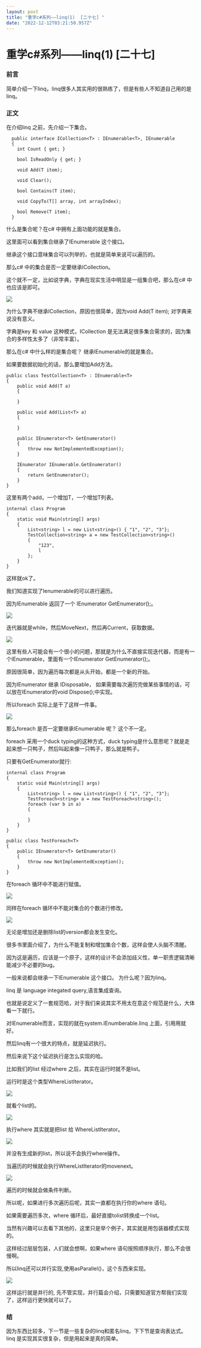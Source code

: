```yaml
---
layout: post
title: "重学c#系列——linq(1)  [二十七] "
date: "2022-12-12T03:21:50.957Z"
---
```

重学c#系列——linq(1) \[二十七\]
=======================

### 前言

简单介绍一下linq，linq很多人其实用的很熟练了，但是有些人不知道自己用的是linq。

### 正文

在介绍linq 之前，先介绍一下集合。

      public interface ICollection<T> : IEnumerable<T>, IEnumerable
      {
        int Count { get; }
    
        bool IsReadOnly { get; }
    
        void Add(T item);
    
        void Clear();
    
        bool Contains(T item);
    
        void CopyTo(T[] array, int arrayIndex);
    
        bool Remove(T item);
      }
    

什么是集合呢？在c# 中拥有上面功能的就是集合。

这里面可以看到集合继承了IEnumerable 这个接口。

继承这个接口意味集合可以列举的，也就是简单来说可以遍历的。

那么c# 中的集合是否一定要继承ICollection。

这个就不一定，比如说字典，字典在现实生活中明显是一组集合吧，那么在c# 中也应该是即可。

![](https://img2023.cnblogs.com/blog/1289794/202212/1289794-20221211193823593-897129834.png)

为什么字典不继承ICollection，原因也很简单，因为void Add(T item); 对字典来说没有意义。

字典是key 和 value 这种模式，ICollection 是无法满足很多集合需求的，因为集合的多样性太多了（非常丰富）。

那么在c# 中什么样的是集合呢？ 继承IEnumerable的就是集合。

如果要数据初始化的话，那么要增加Add方法。

    public class TestCollection<T> : IEnumerable<T>
    {
    	public void Add(T a)
    	{
    		
    	}
    
    	public void Add(List<T> a)
    	{
    		
    	}
    
    	public IEnumerator<T> GetEnumerator()
    	{
    		throw new NotImplementedException();
    	}
    
    	IEnumerator IEnumerable.GetEnumerator()
    	{
    		return GetEnumerator();
    	}
    }
    

这里有两个add，一个增加T，一个增加T列表。

    internal class Program
    {
    	static void Main(string[] args)
    	{
    		List<string> l = new List<string>() { "1", "2", "3"};
    		TestCollection<string> a = new TestCollection<string>()
    		{
    			"123",
    			l
    		};
    	}
    }
    

这样就ok了。

我们知道实现了Ienumerable的可以进行遍历。

因为IEnumerable 返回了一个 IEnumerator GetEnumerator();。

![](https://img2023.cnblogs.com/blog/1289794/202212/1289794-20221211203035016-1810485870.png)

迭代器就是while，然后MoveNext，然后再Current，获取数据。

![](https://img2023.cnblogs.com/blog/1289794/202212/1289794-20221211203827100-620621698.png)

这里有些人可能会有一个很小的问题，那就是为什么不直接实现迭代器，而是有一个IEnumerable，里面有一个IEnumerator GetEnumerator();。

原因很简单，因为遍历每次都是从头开始，都是一个新的开始。

因为IEnumerator 继承 IDisposable， 如果需要每次遍历完做某些事情的话，可以放在IEnumerator的void Dispose();中实现。

所以foreach 实际上是干了这样一件事。

![](https://img2023.cnblogs.com/blog/1289794/202212/1289794-20221211210119944-1370318229.png)

那么foreach 是否一定要继承IEnumerable 呢？ 这个不一定。

foreach 采用一个duck typing的这种方式，duck typing是什么意思呢？就是走起来想一只鸭子，然后叫起来像一只鸭子，那么就是鸭子。

只要有GetEnumerator就行:

    internal class Program
    {
    	static void Main(string[] args)
    	{
    		List<string> l = new List<string>() { "1", "2", "3"};
    		TestForeach<string> a = new TestForeach<string>();
    		foreach (var b in a)
    		{
    			
    		}
    	}
    }
    
    public class TestForeach<T> 
    {
    	public IEnumerator<T> GetEnumerator()
    	{
    		throw new NotImplementedException();
    	}
    }
    

在foreach 循环中不能进行赋值。

![](https://img2023.cnblogs.com/blog/1289794/202212/1289794-20221211211440977-1619785600.png)

同样在foreach 循环中不能对集合的个数进行修改。

![](https://img2023.cnblogs.com/blog/1289794/202212/1289794-20221211211639396-138682600.png)

无论是增加还是删除list的version都会发生变化。

很多书里面介绍了，为什么不能复制和增加集合个数，这样会使人头脑不清醒。

因为这是遍历，应该是一个原子，这样的设计不会添加歧义性，单一职责逻辑清晰能减少不必要的bug。

一般来说都会继承一下IEnumerable 这个接口。 为什么呢？因为linq。

linq 是 language integated query,语言集成查询。

也就是说定义了一套规范哈，对于我们来说其实不用太在意这个规范是什么，大体看一下就行。

对IEnumerable而言，实现的就在system.IEnumberable.linq 上面，引用用就好。

然后linq有一个很大的特点，就是延迟执行。

然后来说下这个延迟执行是怎么实现的哈。

比如我们的list 经过where 之后，其实在运行时就不是list。

运行时是这个类型WhereListIterator。

![](https://img2023.cnblogs.com/blog/1289794/202212/1289794-20221211213930716-2136543246.png)

就看个list的。

![](https://img2023.cnblogs.com/blog/1289794/202212/1289794-20221211214055244-793834882.png)

执行where 其实就是把list 给 WhereListIterator。

![](https://img2023.cnblogs.com/blog/1289794/202212/1289794-20221211214202206-1730536363.png)

并没有生成新的list，所以说不会执行where操作。

当遍历的时候就会执行WhereListIterator的movenext。

![](https://img2023.cnblogs.com/blog/1289794/202212/1289794-20221211214428967-1022328934.png)

遍历的时候就会做条件判断。

所以呢，如果进行多次遍历后呢，其实一直都在执行你的where 语句。

如果需要遍历多次，where 循环后，最好直接tolist转换成一个list。

当然有兴趣可以去看下其他的，这里只是举个例子，其实就是用包装器模式实现的。

这样经过层层包装，人们就会想啊，如果where 语句按照顺序执行，那么不会很慢啊。

所以linq还可以并行实现,使用asParallel()，这个东西来实现。

![](https://img2023.cnblogs.com/blog/1289794/202212/1289794-20221211220629765-1726883653.png)

这样运行就是并行的, 先不管实现，并行篇会介绍，只需要知道官方帮我们实现了，这样运行更快就可以了。

### 结

因为东西比较多，下一节是一些复杂的linq和匿名linq，下下节是查询表达式。 linq 是实现其实很复杂，但是用起来是真的简单。